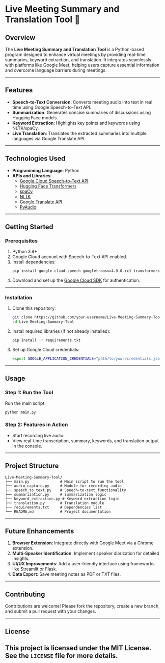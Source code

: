 # **Live Meeting Summary and Translation Tool** 📝  

## **Overview**  
The **Live Meeting Summary and Translation Tool** is a Python-based program designed to enhance virtual meetings by providing real-time summaries, keyword extraction, and translation. It integrates seamlessly with platforms like Google Meet, helping users capture essential information and overcome language barriers during meetings.  

---

## **Features**  
- **Speech-to-Text Conversion**: Converts meeting audio into text in real time using Google Speech-to-Text API.  
- **Summarization**: Generates concise summaries of discussions using Hugging Face models.  
- **Keyword Extraction**: Highlights key points and keywords using NLTK/spaCy.  
- **Live Translation**: Translates the extracted summaries into multiple languages via Google Translate API.  

---

## **Technologies Used**  
- **Programming Language**: Python  
- **APIs and Libraries**:  
  - [Google Cloud Speech-to-Text API](https://cloud.google.com/speech-to-text)  
  - [Hugging Face Transformers](https://huggingface.co/transformers/)  
  - [spaCy](https://spacy.io/)  
  - [NLTK](https://www.nltk.org/)  
  - [Google Translate API](https://pypi.org/project/googletrans/)  
  - [PyAudio](https://people.csail.mit.edu/hubert/pyaudio/)  

---

## **Getting Started**  

### **Prerequisites**  
1. Python 3.8+  
2. Google Cloud account with Speech-to-Text API enabled.  
3. Install dependencies:  
   ```bash
   pip install google-cloud-speech googletrans==4.0.0-rc1 transformers nltk spacy pyaudio
   ```  
4. Download and set up the [Google Cloud SDK](https://cloud.google.com/sdk/docs/install) for authentication.  

---

### **Installation**  
1. Clone this repository:  
   ```bash
   git clone https://github.com/your-username/Live-Meeting-Summary-Tool.git
   cd Live-Meeting-Summary-Tool
   ```  
2. Install required libraries (if not already installed):  
   ```bash
   pip install -r requirements.txt
   ```  
3. Set up Google Cloud credentials:  
   ```bash
   export GOOGLE_APPLICATION_CREDENTIALS="path/to/your/credentials.json"
   ```  

---

## **Usage**  

### **Step 1: Run the Tool**  
Run the main script:  
```bash
python main.py
```  

### **Step 2: Features in Action**  
- Start recording live audio.  
- View real-time transcription, summary, keywords, and translation output in the console.  

---

## **Project Structure**  
```
Live-Meeting-Summary-Tool/  
├── main.py              # Main script to run the tool  
├── audio_capture.py     # Module for recording audio  
├── speech_to_text.py    # Speech-to-text functionality  
├── summarization.py     # Summarization logic  
├── keyword_extraction.py # Keyword extraction logic  
├── translation.py       # Translation module  
├── requirements.txt     # Dependencies list  
└── README.md            # Project documentation  
```  

---

## **Future Enhancements**  
1. **Browser Extension**: Integrate directly with Google Meet via a Chrome extension.  
2. **Multi-Speaker Identification**: Implement speaker diarization for detailed insights.  
3. **UI/UX Improvements**: Add a user-friendly interface using frameworks like Streamlit or Flask.  
4. **Data Export**: Save meeting notes as PDF or TXT files.  

---

## **Contributing**  
Contributions are welcome! Please fork the repository, create a new branch, and submit a pull request with your changes.  

---

## **License**  
This project is licensed under the MIT License. See the `LICENSE` file for more details.  
---
